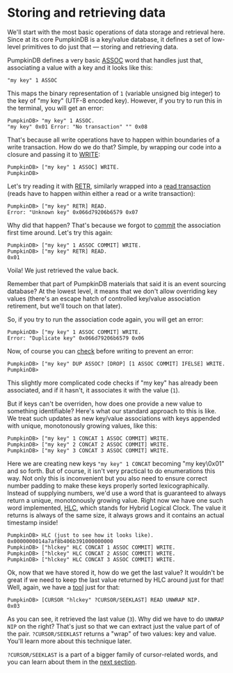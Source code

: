 # Storing and retrieving data

We'll start with the most basic operations of data storage and retrieval here. Since at its core PumpkinDB is a key/value database, it defines a
set of low-level primitives to do just that — storing and retrieving data.

PumpkinDB defines a very basic [ASSOC](../script/ASSOC.md) word that
handles just that, associating a value with a key and it looks like this:

```
"my key" 1 ASSOC
```

This maps the binary representation of `1` (variable unsigned big integer) to the key of "my key" (UTF-8 encoded key). However, if you try to run this in the terminal, you will get an error:

```
PumpkinDB> "my key" 1 ASSOC.
"my key" 0x01 Error: "No transaction" "" 0x08
```

That's because all write operations have to happen within boundaries of a write transaction. How do we do that? Simple, by wrapping our code into a closure and passing it to [WRITE](../script/WRITE.md):

```
PumpkinDB> ["my key" 1 ASSOC] WRITE.
PumpkinDB>
```

Let's try reading it with [RETR](../script/RETR.md), similarly wrapped into a [read transaction](../script/READ.md) (reads have to happen within either a read or a write transaction):

```
PumpkinDB> ["my key" RETR] READ.
Error: "Unknown key" 0x066d79206b6579 0x07
```

Why did that happen? That's because we forgot to [commit](../script/COMMIT.md) the association first time around. Let's try this again:

```
PumpkinDB> ["my key" 1 ASSOC COMMIT] WRITE.
PumpkinDB> ["my key" RETR] READ.
0x01
```

Voila! We just retrieved the value back.

Remember that part of PumpkinDB materials that said it is an event sourcing database? At the lowest level, it means that we don't allow overriding key values (there's an escape hatch of controlled key/value association retirement, but we'll touch on that later).

So, if you try to run the association code again, you will get an error:

```
PumpkinDB> ["my key" 1 ASSOC COMMIT] WRITE.
Error: "Duplicate key" 0x066d79206b6579 0x06
```

Now, of course you can [check](../script/ASSOCQ.md) before writing to prevent an error:

```
PumpkinDB> ["my key" DUP ASSOC? [DROP] [1 ASSOC COMMIT] IFELSE] WRITE.
PumpkinDB>
```

This slightly more complicated code checks if "my key" has already been associated, and if it hasn't, it associates it with the value (`1`).

But if keys can't be overriden, how does one provide a new value to something identifiable? Here's what our standard approach to this is like. We treat such updates as new key/value associations with keys appended with unique, monotonously growing values, like this:

```
PumpkinDB> ["my key" 1 CONCAT 1 ASSOC COMMIT] WRITE.
PumpkinDB> ["my key" 2 CONCAT 2 ASSOC COMMIT] WRITE.
PumpkinDB> ["my key" 3 CONCAT 3 ASSOC COMMIT] WRITE.
```

Here we are creating new keys `"my key" 1 CONCAT` becoming "my key\0x01" and so forth. But of course, it isn't very practical to
do enumerations this way. Not only this is inconvenient but you also
need to ensure correct number padding to make these keys properly
sorted lexicographically. Instead of supplying numbers, we'd use a
word that is guaranteed to always return a unique, monotonously growing value. Right now we have one such word implemented, [HLC](../script/HLC.md), which stands for Hybrid Logical Clock. The value it returns is always of the same size, it always grows and it contains an actual timestamp inside!

```
PumpkinDB> HLC (just to see how it looks like).
0x0000000014a7af8b406b391000000000
PumpkinDB> ["hlckey" HLC CONCAT 1 ASSOC COMMIT] WRITE.
PumpkinDB> ["hlckey" HLC CONCAT 2 ASSOC COMMIT] WRITE.
PumpkinDB> ["hlckey" HLC CONCAT 3 ASSOC COMMIT] WRITE.
```

Ok, now that we have stored it, how do we get the last value? It wouldn't be great if we need to keep the last value returned by HLC around just for that! Well, again, we have a [tool](../script/QCURSOR/SEEKLAST.md) just for that:

```
PumpkinDB> [CURSOR "hlckey" ?CURSOR/SEEKLAST] READ UNWRAP NIP.
0x03
```

As you can see, it retrieved the last value (`3`). Why did we have
to do `UNWRAP NIP` on the right? That's just so that we can extract
just the value part of of the pair. `?CURSOR/SEEKLAST` returns a "wrap" of two values: key and value. You'll learn more about this technique later.

`?CURSOR/SEEKLAST` is a part of a bigger family of cursor-related words, and you can learn about them in the [next section](CURSORS.md).
